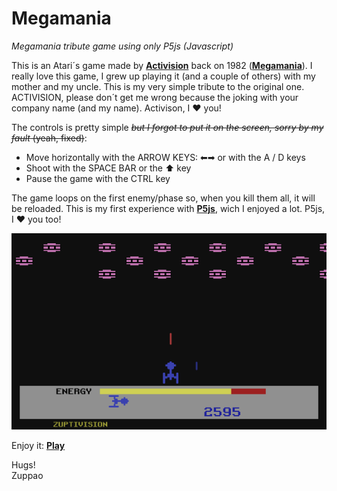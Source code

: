 # Megamania
_Megamania tribute game using only P5js (Javascript)_

This is an Atari´s game made by [**Activision**](https://www.activision.com) back on 1982 ([**Megamania**](https://en.wikipedia.org/wiki/Megamania)). I really love this game, I grew up playing it (and a couple of others) with my mother and my uncle.
This is my very simple tribute to the original one. ACTIVISION, please don´t get me wrong because the joking with your company name (and my name). Activison, I ❤ you!

The controls is pretty simple ~~_but I forgot to put it on the screen, sorry by my fault_ (yeah, fixed)~~:
- Move horizontally with the ARROW KEYS: ⬅➡ or with the A / D keys
- Shoot with the SPACE BAR or the ⬆ key
- Pause the game with the CTRL key

The game loops on the first enemy/phase so, when you kill them all, it will be reloaded.
This is my first experience with [**P5js**](https://p5js.org), wich I enjoyed a lot. P5js, I ❤ you too!

![Screen.png](/Screen.png)

Enjoy it: [**Play**](https://rawcdn.githack.com/zuppao/megamania/79422747be5d2c5f9b8a76c5d9f02bdbe8dfc72e/Mega.html) 

Hugs!<br />
Zuppao
